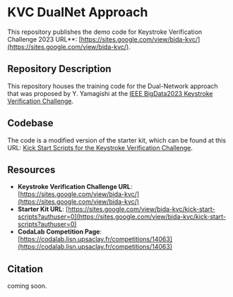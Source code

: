 # KVC DualNet Approach
This repository publishes the demo code for Keystroke Verification Challenge 2023 URL**: [https://sites.google.com/view/bida-kvc/](https://sites.google.com/view/bida-kvc/).

## Repository Description

This repository houses the training code for the Dual-Network approach that was proposed by Y. Yamagishi at the [IEEE BigData2023 Keystroke Verification Challenge](https://sites.google.com/view/bida-kvc/).

## Codebase

The code is a modified version of the starter kit, which can be found at this URL: [Kick Start Scripts for the Keystroke Verification Challenge](https://sites.google.com/view/bida-kvc/kick-start-scripts?authuser=0).

## Resources

- **Keystroke Verification Challenge URL**: [https://sites.google.com/view/bida-kvc/](https://sites.google.com/view/bida-kvc/)
- **Starter Kit URL**: [https://sites.google.com/view/bida-kvc/kick-start-scripts?authuser=0](https://sites.google.com/view/bida-kvc/kick-start-scripts?authuser=0)
- **CodaLab Competition Page**: [https://codalab.lisn.upsaclay.fr/competitions/14063](https://codalab.lisn.upsaclay.fr/competitions/14063)

## Citation
coming soon.
